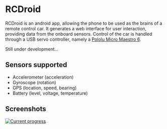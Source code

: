 # RCDroid

RCDroid is an android app, allowing the phone to be used as the brains of a remote control car. It generates a web interface for user interaction, providing data from the onboard sensors. Control of the car is handled through a USB servo controller, namely a [Pololu Micro Maestro 6](http://www.pololu.com/catalog/product/1350/).

Still under development...

## Sensors supported

- Accelerometer (acceleration)
- Gyroscope (rotation)
- GPS (location, speed, bearing)
- Battery (level, voltage, temperature)

## Screenshots

[![Current progress](http://upit.cc/t/069deb4e.png)](http://upit.cc/i/069deb4e.png)
